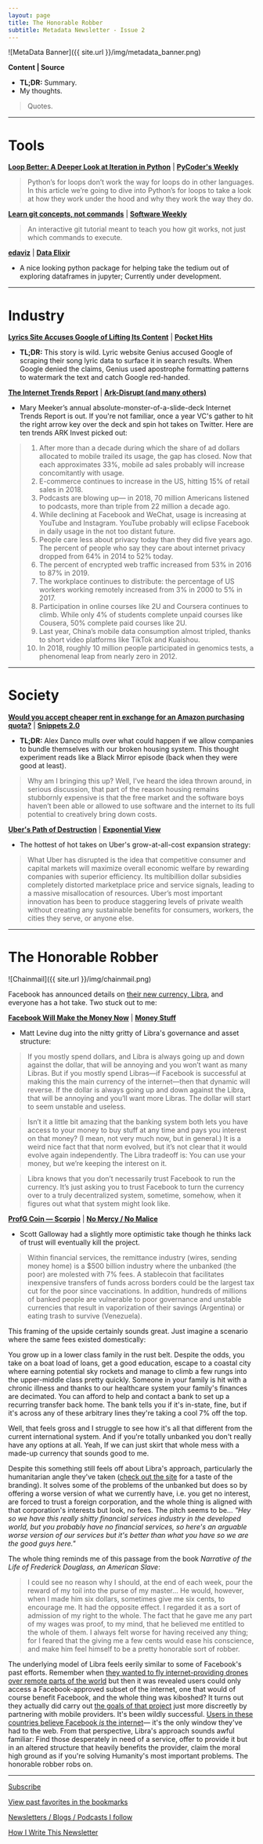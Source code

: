 ```yaml
---
layout: page
title: The Honorable Robber
subtitle: Metadata Newsletter - Issue 2
---
```


![MetaData Banner]({{ site.url }}/img/metadata_banner.png)

**Content \| Source**

- **TL;DR:** Summary.
- My thoughts.

> Quotes.

---

# Tools

[**Loop Better: A Deeper Look at Iteration in Python**](https://treyhunner.com/2019/06/loop-better-a-deeper-look-at-iteration-in-python/) \| [**PyCoder's Weekly**](https://pycoders.com/)

> Python’s for loops don’t work the way for loops do in other languages. In this article we’re going to dive into Python’s for loops to take a look at how they work under the hood and why they work the way they do.

[**Learn git concepts, not commands**](https://dev.to/unseenwizzard/learn-git-concepts-not-commands-4gjc) \| [**Software Weekly**](https://us12.campaign-archive.com/home/?u=0e61a764c5cf33d9f3eff0749&id=846fac531b)

> An interactive git tutorial meant to teach you how git works, not just which commands to execute.

[**edaviz**](https://github.com/tkrabel/edaviz) \| [**Data Elixir**](https://dataelixir.com/)

- A nice looking python package for helping take the tedium out of exploring dataframes in jupyter; Currently under development.

---

# Industry

[**Lyrics Site Accuses Google of Lifting Its Content**](https://www.wsj.com/articles/lyrics-site-genius-com-accuses-google-of-lifting-its-content-11560677400?mod=hp_lead_pos2) \| [**Pocket Hits**](https://getpocket.com/explore/pocket-hits)

- **TL;DR:** This story is wild. Lyric website Genius accused Google of scraping their song lyric data to surface it in search results. When Google denied the claims, Genius used apostrophe formatting patterns to watermark the text and catch Google red-handed.

[**The Internet Trends Report**](https://www.bondcap.com/report/itr19/) \| [**Ark-Disrupt (and many others)**](https://ark-invest.com/ark-newsletter)

- Mary Meeker’s annual absolute-monster-of-a-slide-deck Internet Trends Report is out. If you're not familiar, once a year VC's gather to hit the right arrow key over the deck and spin hot takes on Twitter. Here are ten trends ARK Invest picked out:

> 1. After more than a decade during which the share of ad dollars allocated to mobile trailed its usage, the gap has closed. Now that each approximates 33%, mobile ad sales probably will increase concomitantly with usage.
> 2. E-commerce continues to increase in the US, hitting 15% of retail sales in 2018.
> 3. Podcasts are blowing up— in 2018, 70 million Americans listened to podcasts, more than triple from 22 million a decade ago.
> 4. While declining at Facebook and WeChat, usage is increasing at YouTube and Instagram. YouTube probably will eclipse Facebook in daily usage in the not too distant future.
> 5. People care less about privacy today than they did five years ago. The percent of people who say they care about internet privacy dropped from 64% in 2014 to 52% today.
> 6. The percent of encrypted web traffic increased from 53% in 2016 to 87% in 2019.
> 7. The workplace continues to distribute: the percentage of US workers working remotely increased from 3% in 2000 to 5% in 2017.
> 8. Participation in online courses like 2U and Coursera continues to climb. While only 4% of students complete unpaid courses like Cousera, 50% complete paid courses like 2U.
> 9. Last year, China’s mobile data consumption almost tripled, thanks to short video platforms like TikTok and Kuaishou.
> 10. In 2018, roughly 10 million people participated in genomics tests, a phenomenal leap from nearly zero in 2012.

---

# Society

[**Would you accept cheaper rent in exchange for an Amazon purchasing quota?**](https://alexdanco.com/2019/06/12/would-you-accept-cheaper-rent-in-exchange-for-a-monthly-amazon-purchasing-quota/) \| [**Snippets 2.0**](https://danco.substack.com/)

- **TL;DR:** Alex Danco mulls over what could happen if we allow companies to bundle themselves with our broken housing system. This thought experiment reads like a Black Mirror episode (back when they were good at least).

> Why am I bringing this up? Well, I’ve heard the idea thrown around, in serious discussion, that part of the reason housing remains stubbornly expensive is that the free market and the software boys haven’t been able or allowed to use software and the internet to its full potential to creatively bring down costs.


[**Uber's Path of Destruction**](https://americanaffairsjournal.org/2019/05/ubers-path-of-destruction/) \| [**Exponential View**](https://www.exponentialview.co/)

- The hottest of hot takes on Uber's grow-at-all-cost expansion strategy:

> What Uber has disrupted is the idea that competitive consumer and capital markets will maximize overall economic welfare by rewarding companies with superior efficiency. Its multibillion dollar subsidies completely distorted marketplace price and service signals, leading to a massive misallocation of resources. Uber’s most important innovation has been to produce staggering levels of private wealth without creating any sustainable benefits for consumers, workers, the cities they serve, or anyone else.

---

# The Honorable Robber

![Chainmail]({{ site.url }}/img/chainmail.png)

Facebook has announced details on [their new currency, Libra](https://libra.org/en-US/), and everyone has a hot take. Two stuck out to me:

[**Facebook Will Make the Money Now**](https://www.bloomberg.com/opinion/articles/2019-06-18/facebook-will-make-the-money-now) \| [**Money Stuff**](https://www.bloomberg.com/opinion/authors/ARbTQlRLRjE/matthew-s-levine)

- Matt Levine dug into the nitty gritty of Libra's governance and asset structure:

> If you mostly spend dollars, and Libra is always going up and down against the dollar, that will be annoying and you won’t want as many Libras. But if you mostly spend Libras—if Facebook is successful at making this the main currency of the internet—then that dynamic will reverse. If the dollar is always going up and down against the Libra, that will be annoying and you’ll want more Libras. The dollar will start to seem unstable and useless.

> Isn’t it a little bit amazing that the banking system both lets you have access to your money to buy stuff at any time and pays you interest on that money? (I mean, not very much now, but in general.) It is a weird nice fact that that norm evolved, but it’s not clear that it would evolve again independently. The Libra tradeoff is: You can use your money, but we’re keeping the interest on it.

> Libra knows that you don’t necessarily trust Facebook to run the currency. It’s just asking you to trust Facebook to turn the currency over to a truly decentralized system, sometime, somehow, when it figures out what that system might look like.

[**ProfG Coin — Scorpio**](https://www.profgalloway.com/profg-coin) \| [**No Mercy / No Malice**](https://www.profgalloway.com/)

- Scott Galloway had a slightly more optimistic take though he thinks lack of trust will eventually kill the project.

> Within financial services, the remittance industry (wires, sending money home) is a $500 billion industry where the unbanked (the poor) are molested with 7% fees. A stablecoin that facilitates inexpensive transfers of funds across borders could be the largest tax cut for the poor since vaccinations. In addition, hundreds of millions of banked people are vulnerable to poor governance and unstable currencies that result in vaporization of their savings (Argentina) or eating trash to survive (Venezuela).

This framing of the upside certainly sounds great. Just imagine a scenario where the same fees existed domestically:

You grow up in a lower class family in the rust belt. Despite the odds, you take on a boat load of loans, get a good education, escape to a coastal city where earning potential sky rockets and manage to climb a few rungs into the upper-middle class pretty quickly. Someone in your family is hit with a chronic illness and thanks to our healthcare system your family's finances are decimated. You can afford to help and contact a bank to set up a recurring transfer back home. The bank tells you if it's in-state, fine, but if it's across any of these arbitrary lines they're taking a cool 7% off the top.

Well, that feels gross and I struggle to see how it's all that different from the current international system. And if you're totally unbanked you don't really have any options at all. Yeah, If we can just skirt that whole mess with a made-up currency that sounds good to me.

Despite this something still feels off about Libra's approach, particularly the humanitarian angle they've taken ([check out the site](https://libra.org/en-US/) for a taste of the branding). It solves some of the problems of the unbanked but does so by offering a worse version of what we currently have, i.e. you get no interest, are forced to trust a foreign corporation, and the whole thing is aligned with that corporation's interests but look, no fees. The pitch seems to be... *"Hey so we have this really shitty financial services industry in the developed world, but you probably have no financial services, so here's an arguable worse version of our services but it's better than what you have so we are the good guys here."*

The whole thing reminds me of this passage from the book *Narrative of the Life of Frederick Douglass, an American Slave*:

> I could see no reason why I should, at the end of each week, pour the reward of my toil into the purse of my master... He would, however, when I made him six dollars, sometimes give me six cents, to encourage me. It had the opposite effect. I regarded it as a sort of admission of my right to the whole. The fact that he gave me any part of my wages was proof, to my mind, that he believed me entitled to the whole of them. I always felt worse for having received any thing; for I feared that the giving me a few cents would ease his conscience, and make him feel himself to be a pretty honorable sort of robber.

The underlying model of Libra feels eerily similar to some of Facebook's past efforts. Remember when [they wanted to fly internet-providing drones over remote parts of the world](https://www.wired.com/story/what-happened-to-facebooks-grand-plan-to-wire-the-world/) but then it was revealed users could only access a Facebook-approved subset of the internet, one that would of course benefit Facebook, and the whole thing was kiboshed? It turns out they actually did carry out [the goals of that project](https://medium.com/@anneconnelly/why-facebooks-new-libra-coin-is-good-and-really-bad-for-the-world-4446a816fa23) just more discreetly by partnering with mobile providers. It's been wildly successful. [Users in these countries believe Facebook *is* the internet](https://qz.com/333313/milliions-of-facebook-users-have-no-idea-theyre-using-the-internet/)— it's the only window they've had to the web. From that perspective, Libra's approach sounds awful familiar: Find those desperately in need of a service, offer to provide it but in an altered structure that heavily benefits the provider, claim the moral high ground as if you're solving Humanity's most important problems. The honorable robber robs on.

---

[Subscribe](https://metadata.substack.com/)

[View past favorites in the bookmarks](https://pdtenpas.github.io/)

[Newsletters / Blogs / Podcasts I follow](https://pdtenpas.github.io/pages/newsletter/sources/)

[How I Write This Newsletter](https://pdtenpas.github.io/pages/newsletter/read_newsletters/)
